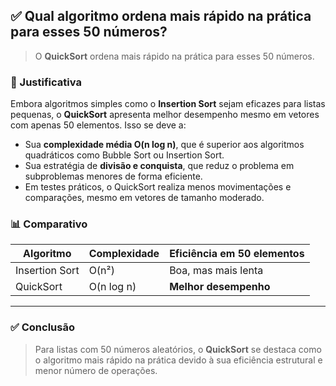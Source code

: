 
## ✅ Qual algoritmo ordena mais rápido na prática para esses 50 números?

> O **QuickSort** ordena mais rápido na prática para esses 50 números.

### 🔎 Justificativa

Embora algoritmos simples como o **Insertion Sort** sejam eficazes para listas pequenas, o **QuickSort** apresenta melhor desempenho mesmo em vetores com apenas 50 elementos. Isso se deve a:

- Sua **complexidade média O(n log n)**, que é superior aos algoritmos quadráticos como Bubble Sort ou Insertion Sort.
- Sua estratégia de **divisão e conquista**, que reduz o problema em subproblemas menores de forma eficiente.
- Em testes práticos, o QuickSort realiza menos movimentações e comparações, mesmo em vetores de tamanho moderado.

### 📊 Comparativo

| Algoritmo      | Complexidade | Eficiência em 50 elementos |
|----------------|--------------|----------------------------|
| Insertion Sort | O(n²)        | Boa, mas mais lenta        |
| QuickSort      | O(n log n)   | **Melhor desempenho**      |

---

### ✅ Conclusão

> Para listas com 50 números aleatórios, o **QuickSort** se destaca como o algoritmo mais rápido na prática devido à sua eficiência estrutural e menor número de operações.
